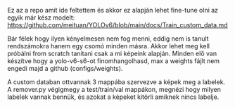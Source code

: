 Ez az a repo amit ide feltettem és akkor ez alapján lehet fine-tune olni az egyik már kész modelt: https://github.com/meituan/YOLOv6/blob/main/docs/Train_custom_data.md

Bár félek hogy ilyen kényelmesen nem fog menni, eddig nem is tanult rendszámokra hanem egy csomó minden másra. Akkor lehet meg kell próbálni from scratch tanítani csak a mi képeink alapján. Minden elő van készítve hogy a yolo-v6-s6-ot finomhangolhasd, max a weights fájlt nem engedi majd a github (configs/weights). 

A custom databan ottvannak 3 mappába szervezve a képek meg a labelek. A remover.py végigmegy a test/train/val mappákon, megnézi hogy milyen labelek vannak bennük, és azokat a képeket kitörli amiknek nincs labelje.